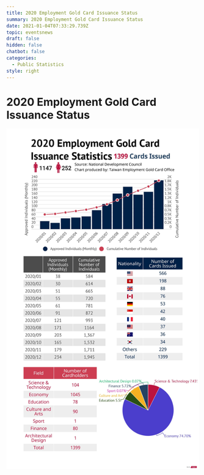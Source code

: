 ```yaml
---
title: 2020 Employment Gold Card Issuance Status
summary: 2020 Employment Gold Card Issuance Status
date: 2021-01-04T07:33:29.739Z
topic: eventsnews
draft: false
hidden: false
chatbot: false
categories:
  - Public Statistics
style: right
---
```

# 2020 Employment Gold Card Issuance Status

![2020 Employment Gold Card Data](/cms-uploads/2020-employment-gold-card-issuance-status-eng.jpg)